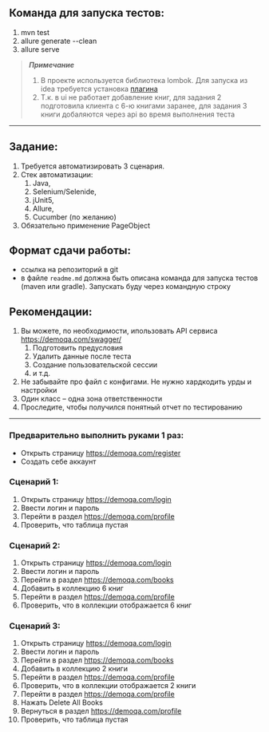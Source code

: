 ## Команда для запуска тестов:
1. mvn test
2. allure generate --clean
3. allure serve

> ***Примечание***
>
>1. В проекте используется библиотека lombok. Для запуска из idea требуется установка [плагина](https://plugins.jetbrains.com/plugin/6317-lombok)
> 2. Т.к. в ui не работает добавление книг, для задания 2 подготовила клиента с 6-ю книгами заранее, для задания 3 книги добаляются через api во время выполнения теста

---------
## Задание:
1. Требуется автоматизировать 3 сценария.
2. Стек автоматизации:
    1. Java,
    2. Selenium/Selenide,
    3. jUnit5,
    4. Allure,
    5. Cucumber (по желанию)
3. Обязательно применение PageObject

## Формат сдачи работы:
- ссылка на репозиторий в git
- в файле `readme.md` должна быть описана команда для запуска тестов (maven или gradle). Запускать буду через командную строку

## Рекомендации:
1. Вы можете, по необходимости, ипользовать API сервиса https://demoqa.com/swagger/
    1. Подготовить предусловия
    2. Удалить данные после теста
    3. Создание пользовательской сессии
    4. и т.д.
2. Не забывайте про файл с конфигами. Не нужно хардкодить урды и настройки
3. Один класс – одна зона ответственности
4. Проследите, чтобы получился понятный отчет по тестированию


---------

### Предварительно выполнить руками 1 раз:
- Открыть страницу https://demoqa.com/register
- Создать себе аккаунт
### Сценарий 1:
1. Открыть страницу https://demoqa.com/login
3. Ввести логин и пароль
4. Перейти в раздел https://demoqa.com/profile
5. Проверить, что таблица пустая

### Сценарий 2:
1. Открыть страницу https://demoqa.com/login
3. Ввести логин и пароль
3. Перейти в раздел https://demoqa.com/books
4. Добавить в коллекцию 6 книг
5. Перейти в раздел https://demoqa.com/profile
6. Проверить, что в коллекции отображается 6 книг
### Сценарий 3:
1. Открыть страницу https://demoqa.com/login
3. Ввести логин и пароль
3. Перейти в раздел https://demoqa.com/books
4. Добавить в коллекцию 2 книги
5. Перейти в раздел https://demoqa.com/profile
6. Проверить, что в коллекции отображается 2 книги
7. Перейти в раздел https://demoqa.com/profile
8. Нажать Delete All Books
9. Вернуться в раздел https://demoqa.com/profile
10. Проверить, что таблица пустая